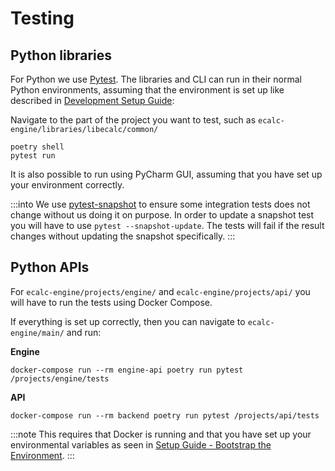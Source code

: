 # Testing

## Python libraries
For Python we use [Pytest](https://docs.pytest.org/). The libraries and CLI can run in their normal Python environments,
assuming that the environment is set up like described in [Development Setup Guide](01-setup.md):

Navigate to the part of the project you want to test, such as `ecalc-engine/libraries/libecalc/common/`

```shell
poetry shell
pytest run
```
It is also possible to run using PyCharm GUI, assuming that you have set up your environment correctly.

:::into
We use [pytest-snapshot](https://github.com/joseph-roitman/pytest-snapshot) to ensure some integration tests does not change
without us doing it on purpose. In order to update a snapshot test you will have to use `pytest --snapshot-update`. The tests
will fail if the result changes without updating the snapshot specifically.
:::
## Python APIs

For `ecalc-engine/projects/engine/` and `ecalc-engine/projects/api/` you will have to run the tests using Docker Compose.

If everything is set up correctly, then you can navigate to `ecalc-engine/main/` and run:

**Engine**
```shell
docker-compose run --rm engine-api poetry run pytest /projects/engine/tests
```

**API**
```shell
docker-compose run --rm backend poetry run pytest /projects/api/tests
```

:::note
This requires that Docker is running and that you have set up your environmental variables as seen in
[Setup Guide - Bootstrap the Environment](01-setup.md#bootstrap-the-environment).
:::

